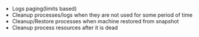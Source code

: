 - Logs paging(limits based)
- Cleanup processes/logs when they are not used for some period of time
- Cleanup/Restore processes when machine restored from snapshot
- Cleanup process resources after it is dead
